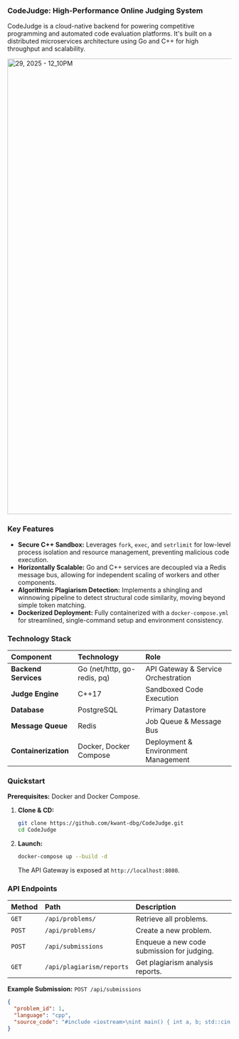### CodeJudge: High-Performance Online Judging System

CodeJudge is a cloud-native backend for powering competitive programming and automated code evaluation platforms. It's built on a distributed microservices architecture using Go and C++ for high throughput and scalability.

<img width="1024" height="1024" alt="29, 2025 - 12_10PM" src="https://github.com/user-attachments/assets/9ab15fcd-070d-46b2-84ae-07ee72f3b07a" />

### Key Features

*   **Secure C++ Sandbox:** Leverages `fork`, `exec`, and `setrlimit` for low-level process isolation and resource management, preventing malicious code execution.
*   **Horizontally Scalable:** Go and C++ services are decoupled via a Redis message bus, allowing for independent scaling of workers and other components.
*   **Algorithmic Plagiarism Detection:** Implements a shingling and winnowing pipeline to detect structural code similarity, moving beyond simple token matching.
*   **Dockerized Deployment:** Fully containerized with a `docker-compose.yml` for streamlined, single-command setup and environment consistency.

### Technology Stack

| Component | Technology | Role |
| :--- | :--- | :--- |
| **Backend Services** | Go (net/http, go-redis, pq) | API Gateway & Service Orchestration |
| **Judge Engine** | C++17 | Sandboxed Code Execution |
| **Database** | PostgreSQL | Primary Datastore |
| **Message Queue** | Redis | Job Queue & Message Bus |
| **Containerization**| Docker, Docker Compose | Deployment & Environment Management |

### Quickstart

**Prerequisites:** Docker and Docker Compose.

1.  **Clone & CD:**
    ```bash
    git clone https://github.com/kwant-dbg/CodeJudge.git
    cd CodeJudge
    ```

2.  **Launch:**
    ```bash
    docker-compose up --build -d
    ```
    The API Gateway is exposed at `http://localhost:8080`.

### API Endpoints

| Method | Path | Description |
| :--- | :--- | :--- |
| `GET` | `/api/problems/` | Retrieve all problems. |
| `POST`| `/api/problems/` | Create a new problem. |
| `POST`| `/api/submissions`| Enqueue a new code submission for judging. |
| `GET` | `/api/plagiarism/reports` | Get plagiarism analysis reports. |

**Example Submission:** `POST /api/submissions`
```json
{
  "problem_id": 1,
  "language": "cpp",
  "source_code": "#include <iostream>\nint main() { int a, b; std::cin >> a >> b; std::cout << a + b << std::endl; return 0; }"
}
```
